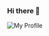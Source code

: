 ### Hi there 👋

![My Profile](https://github.com/cherish-noe/cherish-noe.git)

<!---
cherish-noe/cherish-noe is a ✨ special ✨ repository because its `README.md` (this file) appears on your GitHub profile.
You can click the Preview link to take a look at your changes.
--->
